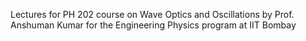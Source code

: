 Lectures for PH 202 course on Wave Optics and Oscillations by Prof. Anshuman Kumar for the Engineering Physics program at IIT Bombay
